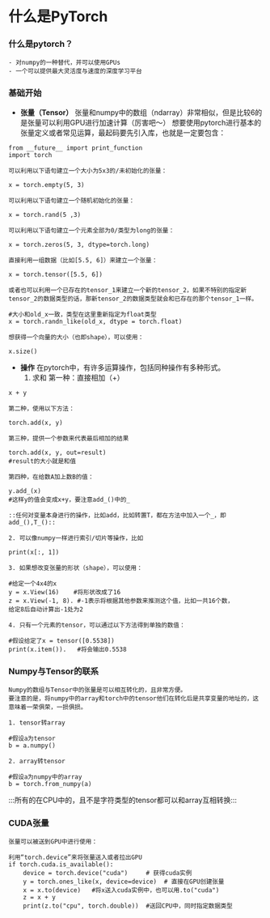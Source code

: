 # 什么是PyTorch
### 什么是pytorch？
	- 对numpy的一种替代，并可以使用GPUs
	- 一个可以提供最大灵活度与速度的深度学习平台

### 基础开始
- **张量（Tensor）**
	张量和numpy中的数组（ndarray）非常相似，但是比较6的是张量可以利用GPU进行加速计算（厉害吧～）
	想要使用pytorch进行基本的张量定义或者常见运算，最起码要先引入库，也就是一定要包含：
```
from __future__ import print_function
import torch
```

	可以利用以下语句建立一个大小为5x3的/未初始化的张量：
```
x = torch.empty(5, 3)
```

	可以利用以下语句建立一个随机初始化的张量：
```
x = torch.rand(5 ,3)
```

	可以利用以下语句建立一个元素全部为0/类型为long的张量：
```
x = torch.zeros(5, 3, dtype=torch.long)
```

	直接利用一组数据（比如[5.5, 6]）来建立一个张量：
```
x = torch.tensor([5.5, 6])
```

	或者也可以利用一个已存在的tensor_1来建立一个新的tensor_2，如果不特别的指定新tensor_2的数据类型的话，那新tensor_2的数据类型就会和已存在的那个tensor_1一样。
```
#大小和old_x一致，类型在这里重新指定为float类型
x = torch.randn_like(old_x, dtype = torch.float) 
```

	想获得一个向量的大小（也即shape），可以使用：
```
x.size()
```

- **操作**
	在pytorch中，有许多运算操作，包括同种操作有多种形式。
	1. 求和
	第一种：直接相加（+）
```
x + y
```
	第二种，使用以下方法：
```
torch.add(x, y)
```
	第三种，提供一个参数来代表最后相加的结果
```
torch.add(x, y, out=result)
#result的大小就是和值
```
	第四种，在给数A加上数B的值：
```
y.add_(x)
#这样y的值会变成x+y，要注意add_()中的_
```
	::任何对变量本身进行的操作，比如add，比如转置T，都在方法中加入一个_，即add_(),T_()::

	2. 可以像numpy一样进行索引/切片等操作，比如
```
print(x[:, 1])
```

	3. 如果想改变张量的形状（shape），可以使用：
```
#给定一个4x4的x
y = x.View(16)    #将形状改成了16
z = x.View(-1, 8). #-1表示将根据其他参数来推测这个值，比如一共16个数，					   给定8后自动计算出-1处为2
```

	4. 只有一个元素的tensor，可以通过以下方法得到单独的数值：
```
#假设给定了x = tensor([0.5538])
print(x.item()).   #将会输出0.5538
```

### Numpy与Tensor的联系
	Numpy的数组与Tensor中的张量是可以相互转化的，且非常方便。
	要注意的是，将numpy中的array和torch中的tensor他们在转化后是共享变量的地址的，这意味着一荣俱荣，一损俱损。

	1. tensor转array
```
#假设a为tensor
b = a.numpy()
```

	2. array转tensor
```
#假设a为numpy中的array
b = torch.from_numpy(a)
```
:::所有的在CPU中的，且不是字符类型的tensor都可以和array互相转换:::

### CUDA张量
	张量可以被送到GPU中进行使用：
```
利用“torch.device”来将张量送入或者拉出GPU
if torch.cuda.is_available():
    device = torch.device("cuda")     # 获得cuda实例
    y = torch.ones_like(x, device=device)  # 直接在GPU创建张量
    x = x.to(device)   #将x送入cuda实例中，也可以用.to("cuda")
    z = x + y
    print(z.to("cpu", torch.double))  #送回CPU中，同时指定数据类型
```